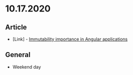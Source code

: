 # 10.17.2020

## Article

- \[Link\] - [Immutability importance in Angular applications](https://medium.com/javascript-everyday/immutability-importance-in-angular-applications-8783eac96845)

## General

- Weekend day
